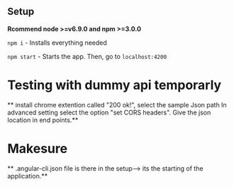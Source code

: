 ## Setup

**Rcommend node >=v6.9.0 and npm >=3.0.0**

`npm i` - Installs everything needed

`npm start` - Starts the app. Then, go to `localhost:4200`

# Testing with dummy api temporarly
** install chrome extention called "200 ok!",
	select the sample Json path
	In advanced setting select the option "set CORS headers".
	Give the json location in end points.**

# Makesure
** .angular-cli.json file is there in the setup--> its the starting of the application.**


